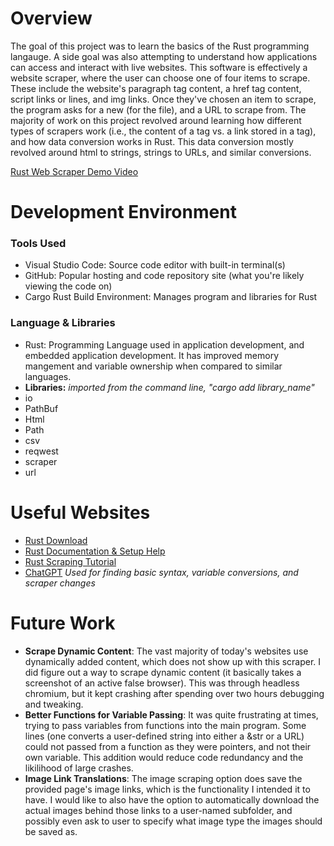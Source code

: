 # Overview
The goal of this project was to learn the basics of the Rust programming langauge. A side goal was also attempting to understand how applications can access and interact with live websites.
This software is effectively a website scraper, where the user can choose one of four items to scrape. These include the website's paragraph tag content, a href tag content, script links or lines, and img links. Once they've chosen an item to scrape, the program asks for a new (for the file), and a URL to scrape from. 
The majority of work on this project revolved around learning how different types of scrapers work (i.e., the content of a tag vs. a link stored in a tag), and how data conversion works in Rust. This data conversion mostly revolved around html to strings, strings to URLs, and similar conversions.

[Rust Web Scraper Demo Video](https://www.youtube.com/watch?v=I9DjGnXWKP8)

# Development Environment

### Tools Used
- Visual Studio Code: Source code editor with built-in terminal(s)
- GitHub: Popular hosting and code repository site (what you're likely viewing the code on)
- Cargo Rust Build Environment: Manages program and libraries for Rust

### Language & Libraries
- Rust: Programming Language used in application development, and embedded application development. It has improved memory mangement and variable ownership when compared to similar languages.
- __Libraries:__ *imported from the command line, "cargo add library_name"*
- io
- PathBuf
- Html
- Path
- csv
- reqwest
- scraper
- url

# Useful Websites
- [Rust Download](https://www.rust-lang.org/tools/install)
- [Rust Documentation & Setup Help](https://doc.rust-lang.org/book/index.html)
- [Rust Scraping Tutorial](https://www.zenrows.com/blog/rust-web-scraping#export-to-csv)
- [ChatGPT](https://chatgpt.com/) *Used for finding basic syntax, variable conversions, and scraper changes*

# Future Work

- **Scrape Dynamic Content**: The vast majority of today's websites use dynamically added content, which does not show up with this scraper. I did figure out a way to scrape dynamic content (it basically takes a screenshot of an active false browser). This was through headless chromium, but it kept crashing after spending over two hours debugging and tweaking.
- **Better Functions for Variable Passing**: It was quite frustrating at times, trying to pass variables from functions into the main program. Some lines (one converts a user-defined string into either a &str or a URL) could not passed from a function as they were pointers, and not their own variable. This addition would reduce code redundancy and the likilihood of large crashes.
- **Image Link Translations**: The image scraping option does save the provided page's image links, which is the functionality I intended it to have. I would like to also have the option to automatically download the actual images behind those links to a user-named subfolder, and possibly even ask to user to specify what image type the images should be saved as.
